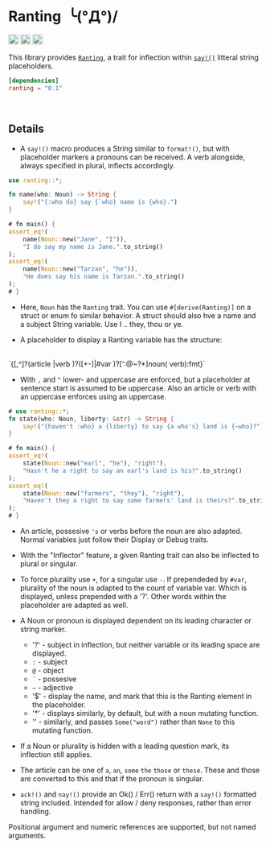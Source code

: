 Ranting&ensp;╰(°Д°)/
==========================

[<img alt="github" src="https://img.shields.io/badge/github-RoelKluin/ranting-8da0cb?style=for-the-badge&labelColor=555555&logo=github" height="20">](https://github.com/RoelKluin/ranting)
[<img alt="crates.io" src="https://img.shields.io/crates/v/ranting.svg?style=for-the-badge&color=fc8d62&logo=rust" height="20">](https://crates.io/crates/ranting)
[<img alt="docs.rs" src="https://img.shields.io/badge/docs.rs-ranting-66c2a5?style=for-the-badge&labelColor=555555&logo=docs.rs" height="20">](https://docs.rs/ranting/0.1.1/ranting/)

This library provides [`Ranting`](https://docs.rs/ranting/0.1.1/ranting/trait.Ranting.html), a trait for inflection within [`say!()`](https://docs.rs/ranting_derive/0.1.1/ranting_derive/macro.say.html) litteral string placeholders.

```toml
[dependencies]
ranting = "0.1"
```

<br>

## Details

- A `say!()` macro produces a String similar to `format!()`, but with placeholder markers a pronouns can
  be received. A verb alongside, always specified in plural, inflects accordingly.

```rust
use ranting::*;

fn name(who: Noun) -> String {
    say!("{:who do} say {`who} name is {who}.")
}

# fn main() {
assert_eq!(
    name(Noun::new("Jane", "I")),
    "I do say my name is Jane.".to_string()
);
assert_eq!(
    name(Noun::new("Tarzan", "he")),
    "He does say his name is Tarzan.".to_string()
);
# }
```

- Here, `Noun` has the `Ranting` trait. You can use `#[derive(Ranting)]` on a struct or enum fo similar
  behavior.  A struct should also hve a name and a subject String variable. Use I .. they, thou or ye.

- A placeholder to display a Ranting variable has the structure:
<br>
  `{[,^]?(article |verb )?([+-]|#var )?[':@~?*]noun( verb):fmt}`
<br>

- With `,` and `^` lower- and uppercase are enforced, but a placeholder at sentence start is assumed
  to be uppercase. Also an article or verb with an uppercase enforces using an uppercase.

```rust
# use ranting::*;
fn state(who: Noun, liberty: &str) -> String {
    say!("{haven't :who} a {liberty} to say {a who's} land is {~who}?")
}

# fn main() {
assert_eq!(
    state(Noun::new("earl", "he"), "right"),
    "Hasn't he a right to say an earl's land is his?".to_string()
);
assert_eq!(
    state(Noun::new("farmers", "they"), "right"),
    "Haven't they a right to say some farmers' land is theirs?".to_string()
);
# }
```

- An article, possesive `'s` or verbs before the noun are also adapted. Normal variables just follow their
  Display or Debug traits.

- With the "Inflector" feature, a given Ranting trait can also be inflected to plural or singular.

- To force plurality use `+`, for a singular use `-`. If prependeded by `#var`, plurality of the noun is
  adapted to the count of variable var. Which is displayed, unless prepended with a '?'. Other words
  within the placeholder are adapted as well.

- A Noun or pronoun is displayed dependent on its leading character or string marker.
  * '?' - subject in inflection, but neither variable or its leading space are displayed.
  * `:` - subject
  * `@` - object
  * `` ` `` - possesive
  * `~` - adjective
  * '$' - display the name, and mark that this is the Ranting element in the placeholder.
  * '*' - displays similarly, by default, but with a noun mutating function.
  * '<word>' - similarly, and passes `Some("word")` rather than `None` to this mutating function.

- If a Noun or plurality is hidden with a leading question mark, its inflection still applies.

- The article can be one of `a`, `an`, `some` `the` `those` or `these`. These and those are converted to
  this and that if the pronoun is singular.

- `ack!()` and `nay!()` provide an Ok() / Err() return with a `say!()` formatted string included. Intended
  for allow / deny responses, rather than error handling.

Positional argument and numeric references are supported, but not named arguments.
